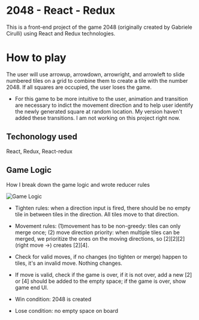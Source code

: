 # 2048 - React - Redux
This is a front-end project of the game 2048 (originally created by Gabriele Cirulli) using React and Redux technologies. 

# How to play
The user will use arrowup, arrowdown, arrowright, and arrowleft to slide numbered tiles on a grid to combine them to create a tile with the number 2048. If all squares are occupied, the user loses the game. 

* For this game to be more intuitive to the user, animation and transition are necessary to indict the movement direction and to help user identify the newly generated square at random location. My version haven't added these transitions. I am not working on this project right now. 

## Techonology used
React, Redux, React-redux

## Game Logic
How I break down the game logic and wrote reducer rules

![Game Logic]([https://github.com/LannyWang009/2048-react-redux/public/img/gamelogic.jpg])

- Tighten rules: when a direction input is fired, there should be no empty tile in between tiles in the direction. All tiles move to that direction. 
- Movement rules: (1)movement has to be non-greedy: tiles can only merge once; (2) move direction priority: when multiple tiles can be merged, we prioritize the ones on the moving directions, so [2][2][2] (right move ->) creates [2][4]. 
- Check for valid moves, if no changes (no tighten or merge) happen to tiles, it's an invalid move. Nothing changes. 
- If move is valid, check if the game is over, if it is not over, add a new [2] or [4] should be added to the empty space; if the game is over, show game end UI. 

- Win condition: 2048 is created
- Lose condition: no empty space on board
